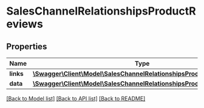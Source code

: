 # SalesChannelRelationshipsProductReviews

## Properties
Name | Type | Description | Notes
------------ | ------------- | ------------- | -------------
**links** | [**\Swagger\Client\Model\SalesChannelRelationshipsProductReviewsLinks**](SalesChannelRelationshipsProductReviewsLinks.md) |  | [optional] 
**data** | [**\Swagger\Client\Model\SalesChannelRelationshipsProductReviewsData[]**](SalesChannelRelationshipsProductReviewsData.md) |  | [optional] 

[[Back to Model list]](../../README.md#documentation-for-models) [[Back to API list]](../../README.md#documentation-for-api-endpoints) [[Back to README]](../../README.md)

